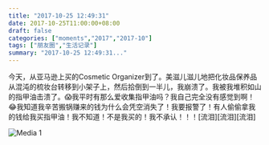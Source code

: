 ```yaml
---
title: "2017-10-25 12:49:31"
date: 2017-10-25T11:00:00+08:00
draft: false
categories: ["moments","2017","2017-10"]
tags: ["朋友圈","生活记录"]
summary: "2017-10-25 12:49:31..."
---
```


今天，从亚马逊上买的Cosmetic Organizer到了。美滋儿滋儿地把化妆品保养品从混沌的梳妆台转移到小架子上，然后拾倒到一半儿，我崩溃了。我被我堆积如山的指甲油击溃了。😱我平时有那么爱收集指甲油吗？我自己完全没有感觉到啊！😂我知道我辛苦搬锅赚来的钱为什么会凭空消失了！我要报警了！有人偷偷拿我的钱给我买指甲油！我不知道！不是我买的！我不承认！！！[流泪][流泪][流泪]

![Media 1](/Moments/photos/2017-10-25/201710251249310.jpg)

